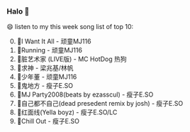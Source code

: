 

### Halo 👋

😄 listen to my this week song list of top 10:

0. 🌈I Want It All - 顽童MJ116
1. 🌈Running - 顽童MJ116
2. 🌈脏艺术家 (LIVE版) - MC HotDog 热狗
3. 🌈求神 - 梁兆基/林帆
4. 🌈少年董 - 顽童MJ116
5. 🌈鬼地方 - 瘦子E.SO
6. 🌈MJ Party2008(beats by ezasscul) - 瘦子E.SO
7. 🌈自己都不自己(dead presedent remix by josh) - 瘦子E.SO
8. 🌈红面线(Yella boyz) - 瘦子E.SO/LC
9. 🌈Chill Out - 瘦子E.SO

